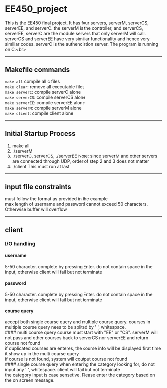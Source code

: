 # EE450_project
This is the EE450 final project. It has four servers, serverM, serverCS, serverEE, and serverC. the serverM is the controller, and serverCS, serverEE, serverC are the module servers that only serverM will call. serverCS and serverEE have very similiar functionality and hence very similiar codes. serverC is the authenciation server.
The program is running on C.\<br>
***
## Makefile commands
`make all` compile all c files <br />
`make clear`: remove all executable files <br /> 
`make serverC`: compile serverC alone  <br />
`make serverCS`: compile serverCS alone  <br />
`make serverEE`: compile serverEE alone  <br />
`make serverM`: compile serverM alone  <br />
`make client`: compile client alone  <br />
***
## Initial Startup Process
1. make all
2. ./serverM
3. ./serverC, serverCS, ./serverEE
  Note: since serverM and other servers are connected through UDP, order of step 2 and 3 does not matter
5. ./client
  This must run at last
***
## input file constraints
must follow the format as provided in the example <br />
max length of username and password cannot exceed 50 characters. Otherwise buffer will overflow <br />
***
## client
  ### I/O handling
  #### username
  5-50 character. complete by pressing Enter. do not contain space in the input, otherwise client will fail but not terminate <br />
  #### password
  5-50 character. complete by pressing Enter. do not contain space in the input, otherwise client will fail but not terminate <br />
  #### course query
  accept both single course query and multiple course query. courses in multiple course query nees to be splited by ' ', whitespace. <br />
    #### multi course query
      course must start with "EE" or "CS". serverM will not pass and other courses back to serverCS nor serverEE and return course not found <br />
      if duplicated courses are enteres, the course info will be displayed firat time it show up in the multi course query <br />
      if course is not found, system will coutput course not found <br />
    #### single course query
      when entering the category looking for, do not input any ' ', whitespace. client will fail but not terminate <br />
      the category input is case sensetive. Please enter the category based on the on screen message. <br />
